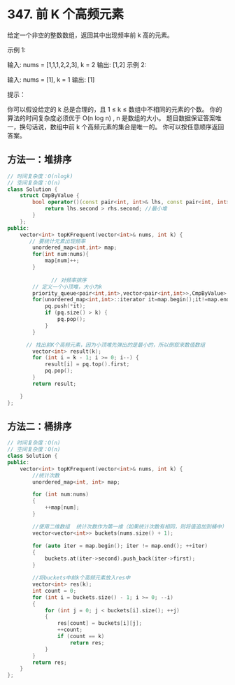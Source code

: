 # 347. 前 K 个高频元素

给定一个非空的整数数组，返回其中出现频率前 k 高的元素。

 

示例 1:

输入: nums = [1,1,1,2,2,3], k = 2
输出: [1,2]
示例 2:

输入: nums = [1], k = 1
输出: [1]


提示：

你可以假设给定的 k 总是合理的，且 1 ≤ k ≤ 数组中不相同的元素的个数。
你的算法的时间复杂度必须优于 O(n log n) , n 是数组的大小。
题目数据保证答案唯一，换句话说，数组中前 k 个高频元素的集合是唯一的。
你可以按任意顺序返回答案。



## 方法一：堆排序

```C++
// 时间复杂度：O(nlogk)
// 空间复杂度：O(n)
class Solution {
    struct CmpByValue {
        bool operator()(const pair<int, int>& lhs, const pair<int, int>& rhs) {
            return lhs.second > rhs.second; //最小堆
        }
    };
public:
    vector<int> topKFrequent(vector<int>& nums, int k) {
       // 要统计元素出现频率
        unordered_map<int,int> map;
        for(int num:nums){
            map[num]++;
        }
      
			  // 对频率排序
        // 定义一个小顶堆，大小为k 
        priority_queue<pair<int,int>,vector<pair<int,int>>,CmpByValue> pq;
        for(unordered_map<int,int>::iterator it=map.begin();it!=map.end();++it){
            pq.push(*it);
            if (pq.size() > k) {
                pq.pop();
            }
        }

      // 找出前K个高频元素，因为小顶堆先弹出的是最小的，所以倒叙来数值数组
        vector<int> result(k);
        for (int i = k - 1; i >= 0; i--) {
            result[i] = pq.top().first;
            pq.pop();
        }
        return result;

    }
};
```



## 方法二：桶排序

```C++
// 时间复杂度：O(n)
// 空间复杂度：O(n)
class Solution {
public:
    vector<int> topKFrequent(vector<int>& nums, int k) {
        //统计次数
        unordered_map<int, int> map;

        for (int num:nums)
        {
            ++map[num];
        }

        //使用二维数组  统计次数作为第一维（如果统计次数有相同，则将值追加到桶中）
        vector<vector<int>> buckets(nums.size() + 1);

        for (auto iter = map.begin(); iter != map.end(); ++iter)
        {
            buckets.at(iter->second).push_back(iter->first);
        }

        //将buckets中前k个高频元素放入res中
        vector<int> res(k);
        int count = 0;
        for (int i = buckets.size() - 1; i >= 0; --i)
        {
            for (int j = 0; j < buckets[i].size(); ++j)
            {
                res[count] = buckets[i][j];
                ++count;
                if (count == k)
                    return res;
            }
        }
        return res;
    }
};
```

